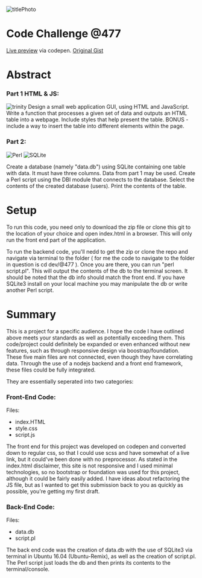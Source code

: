 

![titlePhoto](http://codeclass.com.ng/assets/app/images/headers/code-challenge.png)
# Code Challenge @477
[Live preview](http://codepen.io/thedadsparticus/full/GmqyWV/) via codepen.
[Original Gist](https://gist.github.com/dwmorrisdev/c891ea03ecfc25fa968dd6d2959b1767)

# Abstract

### Part 1 HTML & JS:
![trinity](https://cdn-images-1.medium.com/max/2000/1*l4xICbIIYlz1OTymWCoUTw.jpeg)
Design a small web application GUI, using HTML and JavaScript. Write a function that processes a given set of data and outputs an HTML table into a webpage. Include styles that help present the table. BONUS - include a way to insert the table into different elements within the page.

### Part 2:
![Perl](http://www.douglasputnam.com/wp-content/uploads/2015/09/perl_logo_oreilly.jpg)
![SQLite](http://plugins.netbeans.org/data/images/1422186794_sqliteicon.png)

Create a database (namely "data.db") using SQLite containing one table with data. It must have three columns. Data from part 1 may be used. Create a Perl script using the DBI module that connects to the database. Select the contents of the created database (users). Print the contents of the table.

# Setup
To run this code, you need only to download the zip file or clone this git to the location of your choice and open index.html in a browser. This will only run the front end part of the application.

To run the backend code, you'll nedd to get the zip or clone the repo and navigate via terminal to the folder ( for me the code to navigate to the folder in question is cd dev/@477 ). Once you are there, you can run "perl script.pl". This will output the contents of the db to the terminal screen. It should be noted that the db info should match the front end. If you have SQLite3 install on your local machine you may manipulate the db or write another Perl script.

# Summary
This is a project for a specific audience. I hope the code I have outlined above meets your standards as well as potentially exceeding them. This code/project could definitely be expanded or even enhanced without new features, such as through responsive design via boostrap/foundation. These five main files are not connected, even though they have correlating data. Through the use of a nodejs backend and a front end framework, these files could be fully integrated.

They are essentially seperated into two categories:

### Front-End Code:
Files:
* index.HTML
* style.css
* script.js

The front end for this project was developed on codepen and converted down to regular css, so that I could use scss and have somewhat of a live link, but it could've been done with no preprocessor. As stated in the index.html disclaimer, this site is not responsive and I used minimal technologies, so no bootstrap or foundation was used for this project, although it could be fairly easily added. I have ideas about refactoring the JS file, but as I wanted to get this submission back to you as quickly as possible, you're getting my first draft.

### Back-End Code:
Files:
* data.db
* script.pl

The back end code was the creation of data.db with the use of SQLite3 via terminal in Ubuntu 16.04 (Ubuntu-Remix), as well as the creation of script.pl. The Perl script just loads the db and then prints its contents to the terminal/console.
